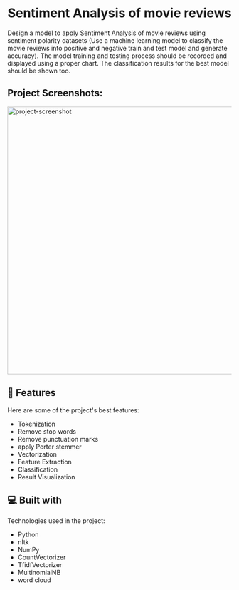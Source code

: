 <h1 align="center" id="title">Sentiment Analysis of movie reviews</h1>

<p id="description">Design a model to apply Sentiment Analysis of movie reviews using sentiment polarity datasets (Use a machine learning model to classify the movie reviews into positive and negative train and test model and generate accuracy). The model training and testing process should be recorded and displayed using a proper chart. The classification results for the best model should be shown too.</p>

<h2>Project Screenshots:</h2>

  <img src="https://github.com/Shehab611/Sentiment-Analysis-of-movie-reviews/assets/77563526/f34fe6b9-6a99-4249-8095-1910a0f243b9" alt="project-screenshot" width="800" height="600/">
  
<h2>🧐 Features</h2>

Here are some of the project's best features:

*   Tokenization
*   Remove stop words
*   Remove punctuation marks
*   apply Porter stemmer
*   Vectorization
*   Feature Extraction
*   Classification
*   Result Visualization

  
  
<h2>💻 Built with</h2>

Technologies used in the project:

*   Python
*   nltk
*   NumPy
*   CountVectorizer
*   TfidfVectorizer
*   MultinomialNB
*   word cloud
